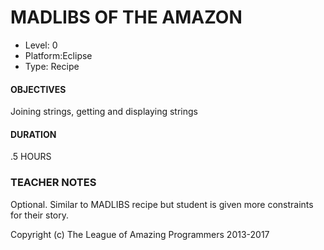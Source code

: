 # MADLIBS OF THE AMAZON
* Level: 0
* Platform:Eclipse
* Type: Recipe

#### OBJECTIVES
Joining strings, getting and displaying strings

#### DURATION
.5 HOURS

### TEACHER NOTES
Optional.
Similar to MADLIBS recipe but student is given more constraints for their story.




Copyright (c) The League of Amazing Programmers 2013-2017
